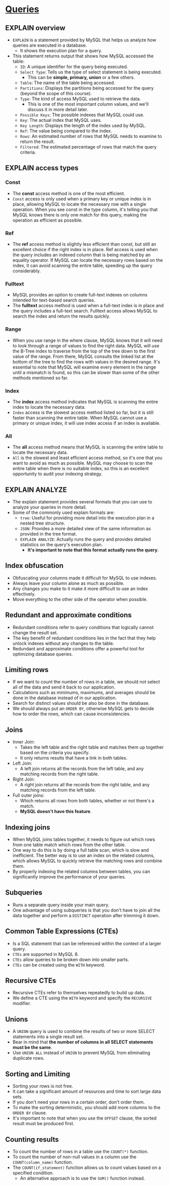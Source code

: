 # [Queries](https://planetscale.com/learn/courses/mysql-for-developers/queries)

## EXPLAIN overview

- `EXPLAIN` is a statement provided by MySQL that helps us analyze how queries are executed in a database.
    - It shows the execution plan for a query.
- This statement returns output that shows how MySQL accessed the table:
    - `ID`: A unique identifier for the query being executed.
    - `Select Type`: Tells us the type of select statement is being executed.
        - This can be **simple, primary, union** or a few others.
    - `Table`: The name of the table being accessed.
    - `Partitions`: Displays the partitions being accessed for the query (beyond the scope of this course).
    - `Type`: The kind of access MySQL used to retrieve the data.
        - This is one of the most important column values, and we'll discuss it in more detail later.
    - `Possible Keys`: The possible indexes that MySQL could use.
    - `Key`: The actual index that MySQL uses.
    - `Key Length`: Displays the length of the index used by MySQL.
    - `Ref`: The value being compared to the index.
    - `Rows`: An estimated number of rows that MySQL needs to examine to return the result.
    - `Filtered`: The estimated percentage of rows that match the query criteria.

## EXPLAIN access types

### Const

- The **const** access method is one of the most efficient.
- `Const` access is only used when a primary key or unique index is in place, allowing MySQL to locate the necessary row with a single operation. When you see const in the type column, it's telling you that MySQL knows there is only one match for this query, making the operation as efficient as possible.

### Ref

- The **ref** access method is slightly less efficient than const, but still an excellent choice if the right index is in place. Ref access is used when the query includes an indexed column that is being matched by an equality operator. If MySQL can locate the necessary rows based on the index, it can avoid scanning the entire table, speeding up the query considerably.

### Fulltext

- MySQL provides an option to create full-text indexes on columns intended for text-based search queries.
- The **fulltext** access method is used when a full-text index is in place and the query includes a full-text search. Fulltext access allows MySQL to search the index and return the results quickly.

### Range

- When you use range in the where clause, MySQL knows that it will need to look through a range of values to find the right data. MySQL will use the B-Tree index to traverse from the top of the tree down to the first value of the range. From there, MySQL consults the linked list at the bottom of the tree to find the rows with values in the desired range. It's essential to note that MySQL will examine every element in the range until a mismatch is found, so this can be slower than some of the other methods mentioned so far.

### Index

- The **index** access method indicates that MySQL is scanning the entire index to locate the necessary data.
- `Index` access is the slowest access method listed so far, but it is still faster than scanning the entire table. When MySQL cannot use a primary or unique index, it will use index access if an index is available.

### All

- The **all** access method means that MySQL is scanning the entire table to locate the necessary data.
- `All` is the slowest and least efficient access method, so it's one that you want to avoid as much as possible. MySQL may choose to scan the entire table when there is no suitable index, so this is an excellent opportunity to audit your indexing strategy.

## EXPLAIN ANALYZE

- The explain statement provides several formats that you can use to analyze your queries in more detail.
- Some of the commonly used explain formats are:
    - `tree`: Useful for providing more detail into the execution plan in a nested tree structure.
    - `JSON`: Provides a more detailed view of the same information as provided in the tree format.
    - `EXPLAIN ANALYZE`: Actually runs the query and provides detailed statistics on the query's execution plan.
        -  **It's important to note that this format actually runs the query**.

## Index obfuscation

- Obfuscating your columns made it difficult for MySQL to use indexes.
- Always leave your column alone as much as possible.
- Any changes you make to it make it more difficult to use an index effectively.
- Move everything to the other side of the operator when possible.

## Redundant and approximate conditions

- Redundant conditions refer to query conditions that logically cannot change the result set.
- The key benefit of redundant conditions lies in the fact that they help unlock indexes without any changes to the table.
- Redundant and approximate conditions offer a powerful tool for optimizing database queries.

## Limiting rows

- If we want to count the number of rows in a table, we should not select all of the data and send it back to our application.
- Calculations such as minimums, maximums, and averages should be done in the database instead of in our application.
- Search for distinct values should be also be done in the database.
- We should always put an `ORDER BY`, otherwise MySQL gets to decide how to order the rows, which can cause inconsistencies.

## Joins

- Inner Join:
    - Takes the left table and the right table and matches them up together based on the criteria you specify.
    - It only returns results that have a link in both tables.
- Left Join:
    - A left join returns all the records from the left table, and any matching records from the right table.
- Right Join:
    - A right join returns all the records from the right table, and any matching records from the left table.
- Full outer joins:
    - Which returns all rows from both tables, whether or not there's a match.
    - **MySQL doesn't have this feature**.

## Indexing joins

- When MySQL joins tables together, it needs to figure out which rows from one table match which rows from the other table.
- One way to do this is by doing a full table scan, which is slow and inefficient. The better way is to use an index on the related columns, which allows MySQL to quickly retrieve the matching rows and combine them.
- By properly indexing the related columns between tables, you can significantly improve the performance of your queries.

## Subqueries

- Runs a separate query inside your main query.
- One advantage of using subqueries is that you don't have to join all the data together and perform a `DISTINCT` operation after trimming it down.

## Common Table Expressions (CTEs)

- Is a SQL statement that can be referenced within the context of a larger query.
- `CTEs` are supported in MySQL 8.
- `CTEs` allow queries to be broken down into smaller parts.
- `CTEs` can be created using the `WITH` keyword.

## Recursive CTEs

- Recursive CTEs refer to themselves repeatedly to build up data.
- We define a CTE using the `WITH` keyword and specify the `RECURSIVE` modifier.

## Unions

- A `UNION` query is used to combine the results of two or more SELECT statements into a single result set. 
- Bear in mind that **the number of columns in all SELECT statements must be the same**.
- Use `UNION ALL` instead of `UNION` to prevent MySQL from eliminating duplicate rows.

## Sorting and Limiting

- Sorting your rows is not free.
- It can take a significant amount of resources and time to sort large data sets.
- If you don't need your rows in a certain order, don't order them.
- To make the sorting deterministic, you should add more columns to the `ORDER BY` clause.
- It's important to note that when you use the `OFFSET` clause, the sorted result must be produced first.

##  Counting results

- To count the number of rows in a table use the `COUNT(*)` function.
- To count the number of non-null values in a column use the `COUNT(column_name)` function.
- The `COUNT(if_statement)` function allows us to count values based on a specified condition.
    - An alternative approach is to use the `SUM()` function instead.




